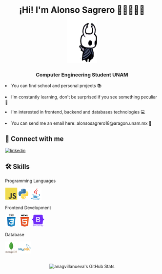 <h1 align="center">¡Hi! I'm Alonso Sagrero 👋🏻👨🏻‍💻 <a> <br> <img aling="left" width="100" src="hk.gif" /></a></h1>

<h3 align="center"> Computer Engineering Student UNAM </h3>
<p> <li> You can find school and personal projects 📚 <p>
<p> <li> I'm constantly learning, don't be surprised if you see something peculiar 🚀 <p>
<p> <li> I'm interested in frontend, backend and databases technologies 💻<p>
<p> <li> You can send me an email here: alonsosagrero18@aragon.unam.mx 💌 <p>


## 📱 Connect with me
[![linkedin](https://img.shields.io/badge/linkedin-0A66C2?style=for-the-badge&logo=linkedin&logoColor=white)](in/alonso-sagrero-granados-54982228a)

## 🛠 Skills
  <p>Programming Languages</p>
 
<a href="https://developer.mozilla.org/en-US/docs/Web/JavaScript" target="_blank" rel="noreferrer"> <img src="https://raw.githubusercontent.com/devicons/devicon/master/icons/javascript/javascript-original.svg" alt="javascript" width="40" height="40"/><img src="https://raw.githubusercontent.com/devicons/devicon/master/icons/python/python-original.svg" alt="python" width="40" height="40"/></a><img src="https://raw.githubusercontent.com/devicons/devicon/master/icons/java/java-original.svg" alt="java" width="40" height="40"/></a>
 
  <p>Frontend Development</p>
  
 <img src="https://raw.githubusercontent.com/devicons/devicon/master/icons/css3/css3-original-wordmark.svg" alt="css3" width="40" height="40"/> </a> <img src="https://raw.githubusercontent.com/devicons/devicon/master/icons/html5/html5-original-wordmark.svg" alt="html5" width="40" height="40"/> <img src="https://raw.githubusercontent.com/devicons/devicon/master/icons/bootstrap/bootstrap-plain-wordmark.svg" alt="bootstrap" width="40" height="40"/> </a>
  <p>Database</p>
  
<img src="https://raw.githubusercontent.com/devicons/devicon/master/icons/mongodb/mongodb-original-wordmark.svg" alt="mongodb" width="40" height="40"/> </a> <a href="https://www.mysql.com/" target="_blank" rel="noreferrer"> 
<img src="https://raw.githubusercontent.com/devicons/devicon/master/icons/mysql/mysql-original-wordmark.svg" alt="mysql" width="40" height="40"/> </a>
 
## 
  
<div align="center">
  
  ![anagvillanueva's GitHub Stats](https://github-readme-stats.vercel.app/api?username=anagvillanueva&theme=radical&show_icons=true)

 </div>

